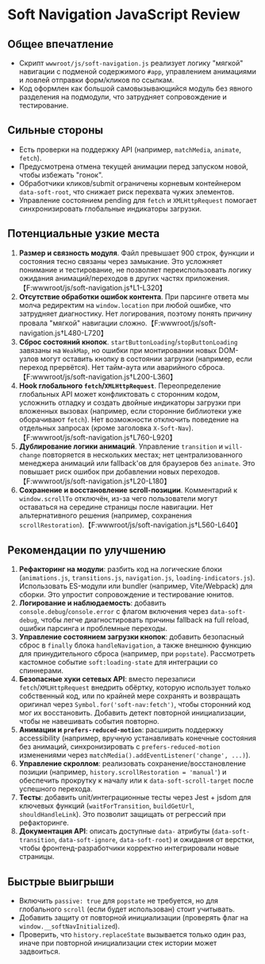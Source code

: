 # Soft Navigation JavaScript Review

## Общее впечатление
- Скрипт `wwwroot/js/soft-navigation.js` реализует логику "мягкой" навигации с подменой содержимого `#app`, управлением анимациями и ловлей отправки форм/кликов по ссылкам.
- Код оформлен как большой самовызывающийся модуль без явного разделения на подмодули, что затрудняет сопровождение и тестирование.

## Сильные стороны
- Есть проверки на поддержку API (например, `matchMedia`, `animate`, `fetch`).
- Предусмотрена отмена текущей анимации перед запуском новой, чтобы избежать "гонок".
- Обработчики кликов/submit ограничены корневым контейнером `data-soft-root`, что снижает риск перехвата чужих элементов.
- Управление состоянием pending для `fetch` и `XMLHttpRequest` помогает синхронизировать глобальные индикаторы загрузки.

## Потенциальные узкие места
1. **Размер и связность модуля**. Файл превышает 900 строк, функции и состояния тесно связаны через замыкание. Это усложняет понимание и тестирование, не позволяет переиспользовать логику ожидания анимаций/переходов в других частях приложения.【F:wwwroot/js/soft-navigation.js†L1-L320】
2. **Отсутствие обработки ошибок контента**. При парсинге ответа мы молча редиректим на `window.location` при любой ошибке, что затрудняет диагностику. Нет логирования, поэтому понять причину провала "мягкой" навигации сложно.【F:wwwroot/js/soft-navigation.js†L480-L720】
3. **Сброс состояний кнопок**. `startButtonLoading`/`stopButtonLoading` завязаны на `WeakMap`, но ошибки при монтировании новых DOM-узлов могут оставить кнопку в состоянии загрузки (например, если переход прервётся). Нет тайм-аута или аварийного сброса.【F:wwwroot/js/soft-navigation.js†L200-L360】
4. **Hook глобального `fetch`/`XMLHttpRequest`**. Переопределение глобальных API может конфликтовать с сторонним кодом, усложнить отладку и создать двойные индикаторы загрузки при вложенных вызовах (например, если сторонние библиотеки уже оборачивают `fetch`). Нет возможности отключить поведение на отдельных запросах (кроме заголовка `X-Soft-Nav`).【F:wwwroot/js/soft-navigation.js†L760-L920】
5. **Дублирование логики анимаций**. Управление `transition` и `will-change` повторяется в нескольких местах; нет централизованного менеджера анимаций или fallback'ов для браузеров без `animate`. Это повышает риск ошибок при добавлении новых переходов.【F:wwwroot/js/soft-navigation.js†L20-L180】
6. **Сохранение и восстановление scroll-позиции**. Комментарий к `window.scrollTo` отключён, из-за чего пользователи могут оставаться на середине страницы после навигации. Нет альтернативного решения (например, сохранения `scrollRestoration`).【F:wwwroot/js/soft-navigation.js†L560-L640】

## Рекомендации по улучшению
1. **Рефакторинг на модули**: разбить код на логические блоки (`animations.js`, `transitions.js`, `navigation.js`, `loading-indicators.js`). Использовать ES-модули или bundler (например, Vite/Webpack) для сборки. Это упростит сопровождение и тестирование юнитов.
2. **Логирование и наблюдаемость**: добавить `console.debug`/`console.error` с флагом включения через `data-soft-debug`, чтобы легче диагностировать причины fallback на full reload, ошибки парсинга и проблемные переходы.
3. **Управление состоянием загрузки кнопок**: добавить безопасный сброс в `finally` блока `handleNavigation`, а также внешнюю функцию для принудительного сброса (например, при `popstate`). Рассмотреть кастомное событие `soft:loading-state` для интеграции со спиннерами.
4. **Безопасные хуки сетевых API**: вместо перезаписи `fetch`/`XMLHttpRequest` внедрить обёртку, которую использует только собственный код, или по крайней мере сохранять и возвращать оригинал через `Symbol.for('soft-nav:fetch')`, чтобы сторонний код мог их восстановить. Добавить детект повторной инициализации, чтобы не навешивать события повторно.
5. **Анимации и `prefers-reduced-motion`**: расширить поддержку accessibility (например, вручную устанавливать конечные состояния без анимаций, синхронизировать с `prefers-reduced-motion` изменениями через `matchMedia().addEventListener('change', ...)`).
6. **Управление скроллом**: реализовать сохранение/восстановление позиции (например, `history.scrollRestoration = 'manual'`) и обеспечить прокрутку к началу или к `data-soft-scroll-target` после успешного перехода.
7. **Тесты**: добавить unit/интеграционные тесты через Jest + jsdom для ключевых функций (`waitForTransition`, `buildGetUrl`, `shouldHandleLink`). Это позволит защищать от регрессий при рефакторинге.
8. **Документация API**: описать доступные `data-` атрибуты (`data-soft-transition`, `data-soft-ignore`, `data-soft-root`) и ожидания от верстки, чтобы фронтенд-разработчики корректно интегрировали новые страницы.

## Быстрые выигрыши
- Включить `passive: true` для `popstate` не требуется, но для глобального `scroll` (если будет использован) стоит учитывать.
- Добавить защиту от повторной инициализации (проверять флаг на `window.__softNavInitialized`).
- Проверить, что `history.replaceState` вызывается только один раз, иначе при повторной инициализации стек истории может задвоиться.

